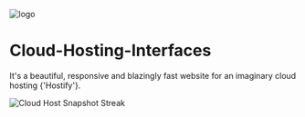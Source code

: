 ![logo](https://github.com/anmol2517/Cloud-Hosting-Interfaces/assets/110680449/bc3b2ceb-c244-44f4-8fdd-e122f71cdbde)

# Cloud-Hosting-Interfaces
It's a beautiful, responsive and blazingly fast website for an imaginary cloud hosting {'Hostify'}.

![Cloud Host Snapshot Streak](https://github.com/anmol2517/Cloud-Hosting-Interfaces/assets/110680449/ce83c059-8701-44c8-ad8e-8985f8df956f)
